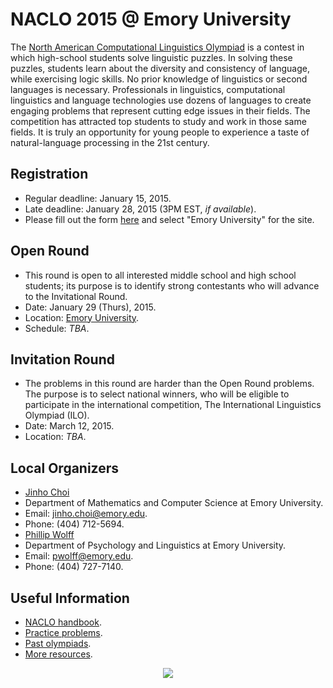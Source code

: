 # NACLO 2015 @ Emory University

The [North American Computational Linguistics Olympiad](http://www.nacloweb.org) is a contest in which high-school students solve linguistic puzzles. In solving these puzzles, students learn about the diversity and consistency of language, while exercising logic skills. No prior knowledge of linguistics or second languages is necessary. Professionals in linguistics, computational linguistics and language technologies use dozens of languages to create engaging problems that represent cutting edge issues in their fields. The competition has attracted top students to study and work in those same fields. It is truly an opportunity for young people to experience a taste of natural-language processing in the 21st century.

## Registration
* Regular deadline: January 15, 2015.
* Late deadline: January 28, 2015 (3PM EST, _if available_).
* Please fill out the form [here](http://www.nacloweb.org/register_student.php) and select "Emory University" for the site.

## Open Round
* This round is open to all interested middle school and high school students; its purpose is to identify strong contestants who will advance to the Invitational Round.
* Date: January 29 (Thurs), 2015.
* Location: [Emory University](http://emory.edu).
* Schedule: _TBA_.

## Invitation Round
* The problems in this round are harder than the Open Round problems. The purpose is to select national winners, who will be eligible to participate in the international competition, The International Linguistics Olympiad (ILO).
* Date: March 12, 2015.
* Location: _TBA_.

## Local Organizers
* [Jinho Choi](http://mathcs.emory.edu/~choi)
 * Department of Mathematics and Computer Science at Emory University.
 * Email: jinho.choi@emory.edu.
 * Phone: (404) 712-5694.
* [Phillip Wolff](http://psychology.emory.edu/cognition/wolff/)
 * Department of Psychology and Linguistics at Emory University.
 * Email: pwolff@emory.edu.
 * Phone: (404) 727-7140.

## Useful Information
* [NACLO handbook](http://www.nacloweb.org/resources/handbook/naclo2015handbook.pdf).
* [Practice problems](http://www.nacloweb.org/practice.php).
* [Past olympiads](http://www.nacloweb.org/past_olympiads.php).
* [More resources](http://www.nacloweb.org/resources.php).

<p align="center"><img src="http://mathcs.emory.edu/~choi/img/clir-hz-280bk.jpg"/></p>
